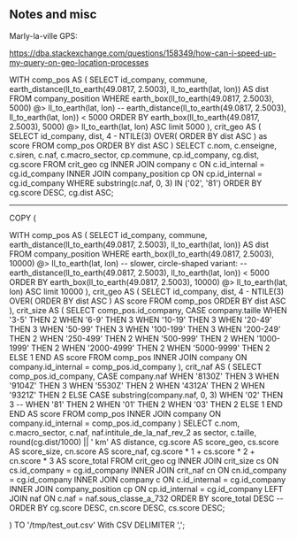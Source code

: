 ## Notes and misc

Marly-la-ville GPS: 

https://dba.stackexchange.com/questions/158349/how-can-i-speed-up-my-query-on-geo-location-processes

WITH comp_pos AS (
    SELECT
        id_company,
        commune,
        earth_distance(ll_to_earth(49.0817, 2.5003), ll_to_earth(lat, lon)) AS dist
    FROM
        company_position
    WHERE
        earth_box(ll_to_earth(49.0817, 2.5003), 5000) @> ll_to_earth(lat, lon)
        -- earth_distance(ll_to_earth(49.0817, 2.5003), ll_to_earth(lat, lon)) < 5000
    ORDER BY earth_box(ll_to_earth(49.0817, 2.5003), 5000) @> ll_to_earth(lat, lon) ASC
    limit 5000
    ), crit_geo AS (
    SELECT
        id_company,
        dist,
        4 - NTILE(3) OVER(
            ORDER BY dist ASC
        ) as score
    FROM
        comp_pos
    ORDER BY dist ASC
    )
SELECT
    c.nom,
    c.enseigne,
    c.siren,
    c.naf,
    c.macro_sector,
    cp.commune,
    cp.id_company,
    cg.dist,
    cg.score
FROM
    crit_geo cg
INNER JOIN
    company c ON c.id_internal = cg.id_company
INNER JOIN
    company_position cp ON cp.id_internal = cg.id_company
WHERE
    substring(c.naf, 0, 3) IN ('02', '81')
ORDER BY cg.score DESC, cg.dist ASC;

--------

COPY (

WITH comp_pos AS (
    SELECT
        id_company,
        commune,
        earth_distance(ll_to_earth(49.0817, 2.5003), ll_to_earth(lat, lon)) AS dist
    FROM
        company_position
    WHERE
        earth_box(ll_to_earth(49.0817, 2.5003), 10000) @> ll_to_earth(lat, lon)
        -- slower, circle-shaped variant:
        -- earth_distance(ll_to_earth(49.0817, 2.5003), ll_to_earth(lat, lon)) < 5000
    ORDER BY earth_box(ll_to_earth(49.0817, 2.5003), 10000) @> ll_to_earth(lat, lon) ASC
    limit 10000
    ), crit_geo AS (
    SELECT
        id_company,
        dist,
        4 - NTILE(3) OVER(
            ORDER BY dist ASC
        ) AS score
    FROM comp_pos
    ORDER BY dist ASC
    ), crit_size AS (
    SELECT 
        comp_pos.id_company,
        CASE company.taille 
            WHEN '3-5' THEN 2
            WHEN '6-9' THEN 3
            WHEN '10-19' THEN 3
            WHEN '20-49' THEN 3
            WHEN '50-99' THEN 3
            WHEN '100-199' THEN 3
            WHEN '200-249' THEN 2
            WHEN '250-499' THEN 2
            WHEN '500-999' THEN 2
            WHEN '1000-1999' THEN 2
            WHEN '2000-4999' THEN 2
            WHEN '5000-9999' THEN 2
            ELSE 1
        END AS score
    FROM comp_pos
    INNER JOIN
        company ON company.id_internal = comp_pos.id_company
    ), crit_naf AS (
    SELECT
        comp_pos.id_company,
        CASE company.naf
            WHEN '8130Z' THEN 3
            WHEN '9104Z' THEN 3
            WHEN '5530Z' THEN 2
            WHEN '4312A' THEN 2
            WHEN '9321Z' THEN 2
            ELSE
                CASE substring(company.naf, 0, 3)
                    WHEN '02' THEN 3
                    -- WHEN '81' THEN 2
                    WHEN '01' THEN 2
                    WHEN '03' THEN 2
                    ELSE 1
                END 
        END AS score
    FROM comp_pos
    INNER JOIN
        company ON company.id_internal = comp_pos.id_company
    )
SELECT
    c.nom,
    c.macro_sector,
    c.naf,
    naf.intitule_de_la_naf_rev_2 as sector,
    c.taille,
    round(cg.dist/1000) || ' km' AS distance,
    cg.score AS score_geo,
    cs.score AS score_size,
    cn.score AS score_naf,
    cg.score * 1 + cs.score * 2 + cn.score * 3 AS score_total
FROM
    crit_geo cg
INNER JOIN
    crit_size cs ON cs.id_company = cg.id_company
INNER JOIN
    crit_naf cn ON cn.id_company = cg.id_company
INNER JOIN
    company c ON c.id_internal = cg.id_company
INNER JOIN
    company_position cp ON cp.id_internal = cg.id_company
LEFT JOIN
    naf ON c.naf = naf.sous_classe_a_732
ORDER BY score_total DESC
-- ORDER BY cg.score DESC, cn.score DESC, cs.score DESC;

) TO '/tmp/test_out.csv' With CSV DELIMITER ',';
